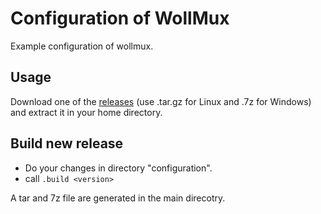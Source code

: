 # Configuration of WollMux

Example configuration of wollmux.

## Usage
Download one of the [releases](https://github.com/WollMux/wollmux-config/releases/latest) (use .tar.gz for Linux and .7z for Windows) and extract it in your home directory.

## Build new release
* Do your changes in directory "configuration".
* call `.build <version>`

A tar and 7z file are generated in the main direcotry.
